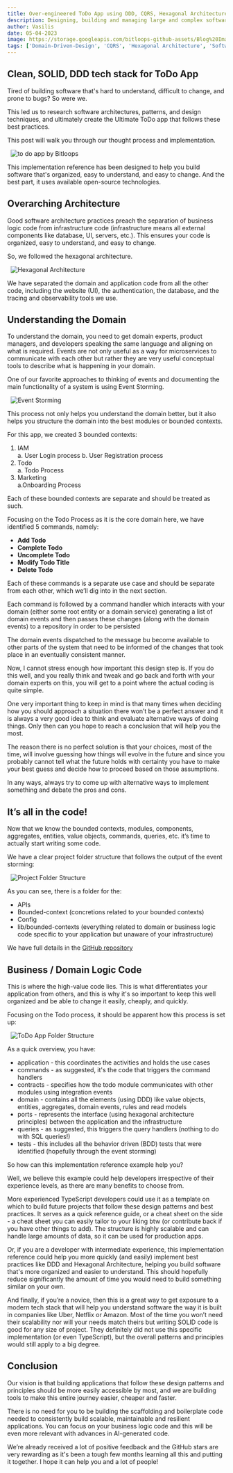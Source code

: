 ```yaml
---
title: Over-engineered ToDo App using DDD, CQRS, Hexagonal Architecture & Event Sourcing
description: Designing, building and managing large and complex software does not have to be so hard. We believe it is possible to radically transform how software is developed by incorporating best-practices, design principles and patterns into the software development process. 
author: Vasilis
date: 05-04-2023
image: https://storage.googleapis.com/bitloops-github-assets/Blog%20Images/todo-app-resized-cropped.jpg
tags: ['Domain-Driven-Design', 'CQRS', 'Hexagonal Architecture', 'Software Patterns', 'clean architecture', 'Event Sourcing']
---
```


## Clean, SOLID, DDD tech stack for ToDo App

Tired of building software that's hard to understand, difficult to change, and prone to bugs? So were we. 

This led us to research software architectures, patterns, and design techniques, and ultimately create the Ultimate ToDo app that follows these best practices. 

This post will walk you through our thought process and implementation.

&nbsp;
![to do app by Bitloops](https://storage.googleapis.com/bitloops-github-assets/ddd-hexagonal-cqrs-es-eda-2.gif)
&nbsp;

This implementation reference has been designed to help you build software that's organized, easy to understand, and easy to change. And the best part, it uses available open-source technologies.

## Overarching Architecture

Good software architecture practices preach the separation of business logic code from infrastructure code (infrastructure means all external components like database, UI, servers, etc.). This ensures your code is organized, easy to understand, and easy to change.

So, we followed the hexagonal architecture. 

&nbsp;
![Hexagonal Architecture](https://storage.googleapis.com/bitloops-github-assets/Blog%20Images/hexagonal-architecture.png)
&nbsp;


We have separated the domain and application code from all the other code, including the website (UI), the authentication, the database, and the tracing and observability tools we use.

## Understanding the Domain

To understand the domain, you need to get domain experts, product managers, and developers speaking the same language and aligning on what is required. Events are not only useful as a way for microservices to communicate with each other but rather they are very useful conceptual tools to describe what is happening in your domain.

One of our favorite approaches to thinking of events and documenting the main functionality of a system is using Event Storming.


&nbsp;
![Event Storming](https://storage.googleapis.com/bitloops-github-assets/Blog%20Images/workflow.png)
&nbsp;

This process not only helps you understand the domain better, but it also helps you structure the domain into the best modules or bounded contexts.

For this app, we created 3 bounded contexts:

1. IAM <br>
  a. User Login process
  b. User Registration process
1. Todo <br>
  a. Todo Process
1. Marketing <br>
  a.Onboarding Process

Each of these bounded contexts are separate and should be treated as such.

Focusing on the Todo Process as it is the core domain here, we have identified 5 commands, namely:

* **Add Todo**
* **Complete Todo**
* **Uncomplete Todo**
* **Modify Todo Title**
* **Delete Todo**

Each of these commands is a separate use case and should be separate from each other, which we’ll dig into in the next section. 

Each command is followed by a command handler which interacts with your domain (either some root entity or a domain service) generating a list of domain events and then passes these changes (along with the domain events) to a repository in order to be persisted

The domain events dispatched to the message bu become available to other parts of the system that need to be informed of the changes that took place in an eventually consistent manner.  

Now, I cannot stress enough how important this design step is. If you do this well, and you really think and tweak and go back and forth with your domain experts on this, you will get to a point where the actual coding is quite simple. 

One very important thing to keep in mind is that many times when deciding how you should approach a situation there won’t be a perfect answer and it is always a very good idea to think and evaluate alternative ways of doing things. Only then can you hope to reach a conclusion that will help you the most. 

The reason there is no perfect solution is that your choices, most of the time, will involve guessing how things will evolve in the future and since you probably cannot tell what the future holds with certainty you have to make your best guess and decide how to proceed based on those assumptions. 

In any ways, always try to come up with alternative ways to implement something and debate the pros and cons.

## It’s all in the code!

Now that we know the bounded contexts, modules, components, aggregates, entities, value objects, commands, queries, etc. it’s time to actually start writing some code.

We have a clear project folder structure that follows the output of the event storming:

&nbsp;
![Project Folder Structure](https://storage.googleapis.com/bitloops-github-assets/Blog%20Images/folder-structure.png)
&nbsp;

As you can see, there is a folder for the:

* APIs
* Bounded-context (concretions related to your bounded contexts)
* Config
* lib/bounded-contexts (everything related to domain or business logic code specific to your application but unaware of your infrastructure)

We have full details in the [GitHub repository](https://github.com/bitloops/ddd-hexagonal-cqrs-es-eda)

## Business / Domain Logic Code

This is where the high-value code lies. This is what differentiates your application from others, and this is why it's so important to keep this well organized and be able to change it easily, cheaply, and quickly.

Focusing on the Todo process, it should be apparent how this process is set up:

&nbsp;
![ToDo App Folder Structure](https://storage.googleapis.com/bitloops-github-assets/Blog%20Images/folder-structure-2.png)
&nbsp;

As a quick overview, you have:

* application - this coordinates the activities and holds the use cases
* commands - as suggested, it's the code that triggers the command handlers
* contracts - specifies how the todo module communicates with other modules using integration events
* domain - contains all the elements (using DDD) like value objects, entities, aggregates, domain events, rules and read models
* ports - represents the interface (using hexagonal architecture principles) between the application and the infrastructure
* queries - as suggested, this triggers the query handlers (nothing to do with SQL queries!)
* tests - this includes all the behavior driven (BDD) tests that were identified (hopefully through the event storming)

So how can this implementation reference example help you?

Well, we believe this example could help developers irrespective of their experience levels, as there are many benefits to choose from.

More experienced TypeScript developers could use it as a template on which to build future projects that follow these design patterns and best practices. It serves as a quick reference guide, or a cheat sheet on the side - a cheat sheet you can easily tailor to your liking btw (or contribute back if you have other things to add). The structure is highly scalable and can handle large amounts of data, so it can be used for production apps.

Or, if you are a developer with intermediate experience, this implementation reference could help you more quickly (and easily) implement best practices like DDD and Hexagonal Architecture, helping you build software that's more organized and easier to understand. This should hopefully reduce significantly the amount of time you would need to build something similar on your own.

And finally, if you’re a novice, then this is a great way to get exposure to a modern tech stack that will help you understand software the way it is built in companies like Uber, Netflix or Amazon. Most of the time you won’t need their scalability nor will your needs match theirs but writing SOLID code is good for any size of project. They definitely did not use this specific implementation (or even TypeScript), but the overall patterns and principles would still apply to a big degree.

## Conclusion

Our vision is that building applications that follow these design patterns and principles should be more easily accessible by most, and we are building tools to make this entire journey easier, cheaper and faster.

There is no need for you to be building the scaffolding and boilerplate code needed to consistently build scalable, maintainable and resilient applications. You can focus on your business logic code and this will be even more relevant with advances in AI-generated code.

We’re already received a lot of positive feedback and the GitHub stars are very rewarding as it's been a tough few months learning all this and putting it together. I hope it can help you and a lot of people!

